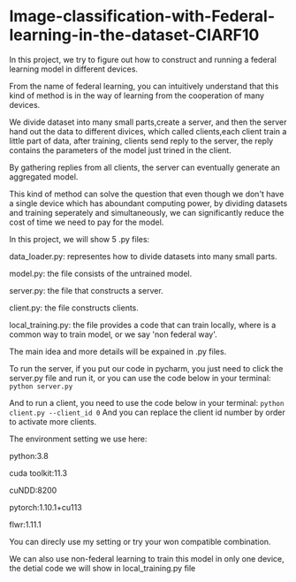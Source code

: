 # Image-classification-with-Federal-learning-in-the-dataset-CIARF10
In this project, we try to figure out how to construct and running a federal learning model in different devices.

From the name of federal learning, you can intuitively understand that this kind of method is in the way of learning from the cooperation of many devices.

We divide dataset into many small parts,create a server, and then the server hand out the data to different divices, which called clients,each client train a little part of data, after training, clients send reply to the server, the reply contains the parameters of the model just trined in the client.

By gathering replies from all clients, the server can eventually generate an aggregated model.

This kind of method can solve the question that even though we don't have a single device which has aboundant computing power, by dividing datasets and training seperately and simultaneously, we can significantly reduce the cost of time we need to pay for the model.

In this project, we will show 5 .py files:

data_loader.py: representes how to divide datasets into many small parts.

model.py: the file consists of the untrained model.

server.py: the file that constructs a server.

client.py: the file constructs clients.

local_training.py: the file provides a code that can train locally, where is a common way to train model, or we say 'non federal way'.

The main idea and more details will be expained in .py files.

To run the server, if you put our code in pycharm, you just need to click the server.py file and run it, or you can use the code below in your terminal:
`python server.py`

And to run a client, you need to use the code below in your terminal:
`python client.py --client_id 0`
And you can replace the client id number by order to activate more clients.

The environment setting we use here:

python:3.8

cuda toolkit:11.3

cuNDD:8200

pytorch:1.10.1+cu113

flwr:1.11.1

You can direcly use my setting or try your won compatible combination.

We can also use non-federal learning to train this model in only one device, the detial code we will show in local_training.py file

